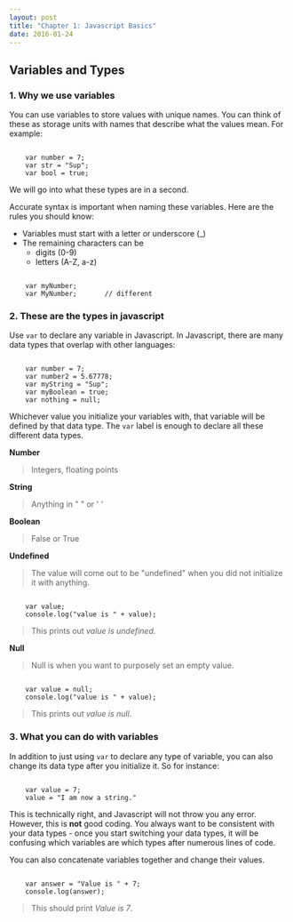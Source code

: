 ```yaml
---
layout: post
title: "Chapter 1: Javascript Basics"
date: 2016-01-24
---
```


## Variables and Types

### 1. Why we use variables
You can use variables to store values with unique names. You can think of these as storage units with names that describe what the values mean. For example:
<pre><code>
	var number = 7;
	var str = "Sup";
	var bool = true;
</code></pre>

We will go into what these types are in a second.

Accurate syntax is important when naming these variables. Here are the rules you should know:

* Variables must start with a letter or underscore (_)
* The remaining characters can be
	* digits (0-9)
	* letters (A-Z, a-z)

<pre><code>
	var myNumber;		
	var MyNumber;		// different
</code></pre>

### 2. These are the types in javascript
Use `var` to declare any variable in Javascript.
In Javascript, there are many data types that overlap with other languages: 
<pre><code>
	var number = 7;
	var number2 = 5.67778;
	var myString = "Sup";
	var myBoolean = true;
	var nothing = null;
</code></pre>

Whichever value you initialize your variables with, that variable will be defined by that data type. The `var` label is enough to declare all these different data types.

**Number**

> Integers, floating points

**String**

> Anything in \" \" or \' \'

**Boolean**

> False or True

**Undefined**

> The value will come out to be \"undefined\" when you did not initialize it with anything.

<pre><code>
	var value;
	console.log("value is " + value);
</code></pre>
> This prints out *value is undefined*.

**Null**

> Null is when you want to purposely set an empty value.

<pre><code>
	var value = null;
	console.log("value is " + value);
</code></pre>
> This prints out *value is null*.

### 3. What you can do with variables
In addition to just using `var` to declare any type of variable, you can also change its data type after you initialize it. So for instance:
<pre><code>
	var value = 7;
	value = "I am now a string."
</code></pre>

This is technically right, and Javascript will not throw you any error. However, this is **not** good coding. You always want to be consistent with your data types - once you start switching your data types, it will be confusing which variables are which types after numerous lines of code.

You can also concatenate variables together and change their values.
<pre><code>
	var answer = "Value is " + 7;
	console.log(answer);
</code></pre>
> This should print *Value is 7*.









